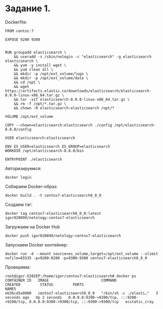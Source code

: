Задание 1.
===

Dockerfile:

    FROM centos:7

    EXPOSE 9200 9300


    RUN groupadd elasticsearch \
        && useradd -s /sbin/nologin -c "elasticsearch" -g elasticsearch elasticsearch \
        && yum -y install wget \
        && yum clean all \
        && mkdir -p /opt/ext_volume/logs \
        && mkdir -p /opt/ext_volume/data \
        && cd /opt \
        && wget https://artifacts.elastic.co/downloads/elasticsearch/elasticsearch-8.0.0-linux-x86_64.tar.gz \
        && tar -xzf elasticsearch-8.0.0-linux-x86_64.tar.gz \
        && rm -f /opt/*.tar.gz \
        && chown -R elasticsearch:elasticsearch /opt/*

    VOLUME /opt/ext_volume

    COPY --chown=elasticsearch:elasticsearch ./config /opt/elasticsearch-8.0.0/config

    USER elasticsearch:elasticsearch

    ENV ES_USER=elasticsearch ES_GROUP=elasticsearch
    WORKDIR /opt/elasticsearch-8.0.0/bin

    ENTRYPOINT ./elasticsearch

Авторизируемся:

    docker login

Собираем Docker-образ:

    docker build . -t centos7-elasticsearch8_0_0
    
Создаем тэг:

    docker tag centos7-elasticsearch8_0_0:latest igor020899/netology:centos7-elasticsearch

Загружаем на Docker Hub

    docker push igor020899/netology:centos7-elasticsearch

Запускаем Docker контейнер:

    docker run -d --mount source=es_volume,target=/opt/ext_volume --ulimit nofile=65535 -p=9200:9200 -p=9300:9300 centos7-elasticsearch8_0_0

Проверяем:

    root@igor-X202EP:/home/igor/centos7:elasticsearch# docker ps
    CONTAINER ID   IMAGE                        COMMAND                  CREATED         STATUS         PORTS                                                                                  NAMES
    eb36cd5a9900   centos7-elasticsearch8_0_0   "/bin/sh -c ./elasti…"   3 seconds ago   Up 2 seconds   0.0.0.0:9200->9200/tcp, :::9200->9200/tcp, 0.0.0.0:9300->9300/tcp, :::9300->9300/tcp   ecstatic_cray
      



